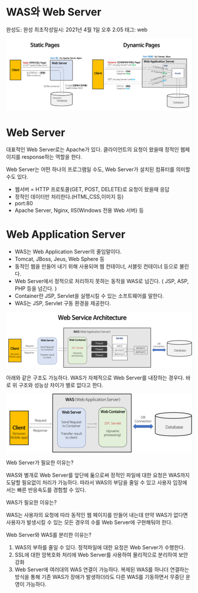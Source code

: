 # WAS와 Web Server

완성도: 완성
최초작성일시: 2021년 4월 1일 오후 2:05
태그: web

![](./Images/WAS-and-Web-Server1.png)

# Web Server

대표적인 Web Server로는 Apache가 있다. 클라이언트의 요청이 왔을때 정적인 웹페이지를 response하는 역할을 한다. 

Web Server는 어떤 하나의 프로그램일 수도, Web Server가 설치된 컴퓨터를 의미할 수도 있다. 

- 웹서버 = HTTP 프로토콜(GET, POST, DELETE)로 요청이 왔을때 응답
- 정적인 데이터만 처리한다.(HTML,CSS,이미지 등)
- port:80
- Apache Server, Nginx, IIS(Windows 전용 Web 서버) 등

# Web Application Server

- WAS는 Web Application Server의 줄임말이다.
- Tomcat, JBoss, Jeus, Web Sphere 등
- 동적인 웹을 만들어 내기 위해 사용되며 웹 컨테이너, 서블릿 컨테이너 등으로 불린다.
- Web Server에서 정적으로 처리하지 못하는 동작을 WAS로 넘긴다. ( JSP, ASP, PHP 등을 넘긴다. )
- Container란 JSP, Servlet을 실행시킬 수 있는 소프트웨어를 말한다.
- WAS는 JSP, Servlet 구동 환경을 제공한다.

![](./Images/WAS-and-Web-Server2.png)

아래와 같은 구조도 가능하다. WAS가 자체적으로 Web Server를 내장하는 경우다. 바로 위 구조와 성능상 차이가 별로 없다고 한다. 

![](./Images/WAS-and-Web-Server3.png)

Web Server가 필요한 이유는?

WAS와 별개로 Web Server를 앞단에 둚으로써 정적인 파일에 대한 요청은 WAS까지 도달할 필요없이 처리가 가능하다. 따라서 WAS의 부담을 줄일 수 있고 사용자 입장에서는 빠른 반응속도를 경험할 수 있다. 

WAS가 필요한 이유는?

WAS는 사용자의 요청에 따라 동적인 웹 페이지를 만들어 내는데 만약 WAS가 없다면 사용자가 발생시킬 수 있는 모든 경우의 수를 Web Server에 구현해둬야 한다. 

Web Server와 WAS를 분리한 이유는?

1. WAS의 부하를 줄일 수 있다. 정적파일에 대한 요청은 Web Server가 수행한다.
2. SSL에 대한 암복호화 처리에 Web Server를 사용하여 물리적으로 분리하여 보안 강화
3. Web Server에 여러대의 WAS 연결이 가능하다. 복제된 WAS를 하나더 연결하는 방식을 통해 기존 WAS가 장애가 발생하더라도 다른 WAS를 기동하면서 무중단 운영이 가능하다.
